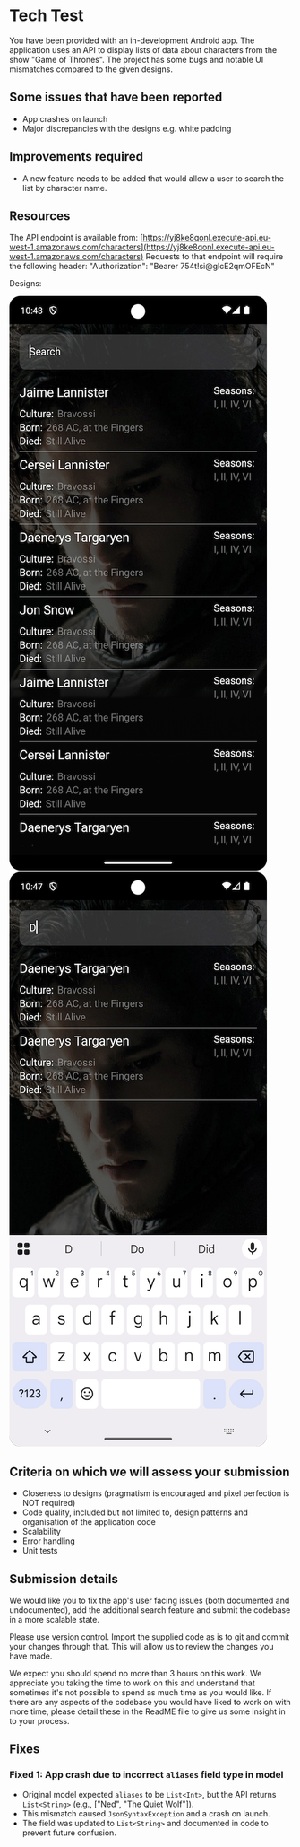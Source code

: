 # Tech Test

You have been provided with an in-development Android app. The application uses an API to display lists of data about characters from the show "Game of Thrones". The project has some bugs and notable UI mismatches compared to the given designs.

## Some issues that have been reported

- App crashes on launch
- Major discrepancies with the designs e.g. white padding

## Improvements required

- A new feature needs to be added that would allow a user to search the list by character name.

## Resources

The API endpoint is available from:
[https://yj8ke8qonl.execute-api.eu-west-1.amazonaws.com/characters](https://yj8ke8qonl.execute-api.eu-west-1.amazonaws.com/characters)
Requests to that endpoint will require the following header:
"Authorization": "Bearer 754t!si@glcE2qmOFEcN"

Designs: 

![img_design_1.png](app%2Fsrc%2Fmain%2Fres%2Fdrawable%2Fimg_design_1.png) ![img_design_2.png](app%2Fsrc%2Fmain%2Fres%2Fdrawable%2Fimg_design_2.png)

## Criteria on which we will assess your submission

- Closeness to designs (pragmatism is encouraged and pixel perfection is NOT required)
- Code quality, included but not limited to, design patterns and organisation of the application code
- Scalability
- Error handling
- Unit tests

## Submission details

We would like you to fix the app's user facing issues (both documented and undocumented), add the additional search feature and submit the codebase in a more scalable state.

Please use version control. Import the supplied code as is to git and commit your changes through that. This will allow us to review the changes you have made.

We expect you should spend no more than 3 hours on this work. We appreciate you taking the time to work on this and understand that sometimes it's not possible to spend as much time as you would like. If there are any aspects of the codebase you would have liked to work on with more time, please detail these in the ReadME file to give us some insight in to your process.

## Fixes

### Fixed 1: App crash due to incorrect `aliases` field type in model

- Original model expected `aliases` to be `List<Int>`, but the API returns `List<String>` (e.g., ["Ned", "The Quiet Wolf"]).
- This mismatch caused `JsonSyntaxException` and a crash on launch.
- The field was updated to `List<String>` and documented in code to prevent future confusion.